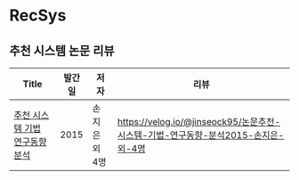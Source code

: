 # RecSys

## 추천 시스템 논문 리뷰

|Title|발간일|저자|리뷰|
|---|---|---|---|
|[추천 시스템 기법 연구동향 분석](https://www.ndsl.kr/ndsl/commons/util/ndslOriginalView.do?dbt=JAKO&cn=JAKO201512053817215&oCn=JAKO201512053817215&pageCode=PG04&journal=NJOU00290657)|2015|손지은 외 4명|https://velog.io/@jinseock95/논문추천-시스템-기법-연구동향-분석2015-손지은-외-4명|
